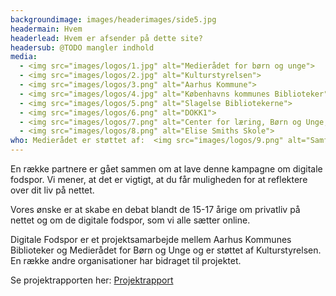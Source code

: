 ```yaml
---
backgroundimage: images/headerimages/side5.jpg
headermain: Hvem
headerlead: Hvem er afsender på dette site?
headersub: @TODO mangler indhold
media:
  - <img src="images/logos/1.jpg" alt="Medierådet for børn og unge">
  - <img src="images/logos/2.jpg" alt="Kulturstyrelsen">
  - <img src="images/logos/3.png" alt="Aarhus Kommune">
  - <img src="images/logos/4.jpg" alt="Københavns kommunes Biblioteker">
  - <img src="images/logos/5.png" alt="Slagelse Bibliotekerne">
  - <img src="images/logos/6.png" alt="DOKK1">
  - <img src="images/logos/7.png" alt="Center for læring, Børn og Unge, Aarhus Kommune">
  - <img src="images/logos/8.png" alt="Elise Smiths Skole">
who: Medierådet er støttet af:  <img src="images/logos/9.png" alt="Samfinansieret af denn Europæiske Union">  
---
```

En række partnere er gået sammen om at lave denne kampagne om digitale fodspor. Vi mener, at det er vigtigt, at du får muligheden for at reflektere over dit liv på nettet.


Vores ønske er at skabe en debat blandt de 15-17 årige om privatliv på nettet og om de digitale fodspor, som vi alle sætter online.  


Digitale Fodspor er et projektsamarbejde mellem Aarhus Kommunes Biblioteker og Medierådet for Børn og Unge og er støttet af Kulturstyrelsen. En række andre organisationer har bidraget til projektet.


Se projektrapporten her: <a href="https://www.dropbox.com/sh/usm69fmyvjyvtac/AABWHXdP9OqxE2igjA0_nppza?dl=0">Projektrapport</a>
